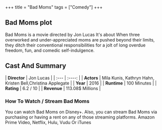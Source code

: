 +++
title = "Bad Moms"
tags = ["Comedy"]
+++
## Bad Moms plot
Bad Moms is a movie directed by Jon Lucas It's about When three overworked and under-appreciated moms are pushed beyond their limits, they ditch their conventional responsibilities for a jolt of long overdue freedom, fun, and comedic self-indulgence.
## Cast And Summary
| **Director**      | Jon Lucas |
    | :---        |    :----:   |
    |  **Actors** | Mila Kunis, Kathryn Hahn, Kristen Bell,Christina Applegate |
    | **Year**   | 2016    |
    |  **Runtime** | 100 Minutes |
    |  **Rating** | 6.2 / 10 | 
    |  **Revenue** | 113.08$ Millions |
### How To Watch / Stream Bad Moms
You can watch Bad Moms on Disney+.
Also, you can stream Bad Moms via purchasing or having a rent on any of those streaming platforms.
Amazon Prime Video, Netflix, Hulu, Vudu Or iTunes